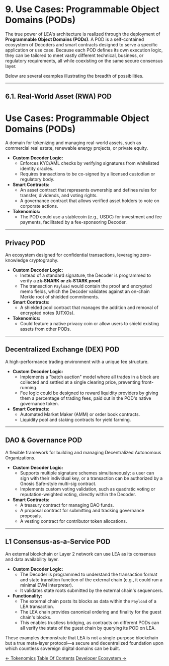 # 9. Use Cases: Programmable Object Domains (PODs)

The true power of LEA's architecture is realized through the deployment of **Programmable Object Domains (PODs)**. A POD is a self-contained ecosystem of Decoders and smart contracts designed to serve a specific application or use case. Because each POD defines its own execution logic, they can be tailored to meet vastly different technical, business, or regulatory requirements, all while coexisting on the same secure consensus layer.

Below are several examples illustrating the breadth of possibilities.

---

## 6.1. Real-World Asset (RWA) POD

# Use Cases: Programmable Object Domains (PODs)

A domain for tokenizing and managing real-world assets, such as commercial real estate, renewable energy projects, or private equity.

- **Custom Decoder Logic:**
    - Enforces KYC/AML checks by verifying signatures from whitelisted identity oracles.
    - Requires transactions to be co-signed by a licensed custodian or regulatory body.
- **Smart Contracts:**
    - An asset contract that represents ownership and defines rules for transfer, dividends, and voting rights.
    - A governance contract that allows verified asset holders to vote on corporate actions.
- **Tokenomics:**
    - The POD could use a stablecoin (e.g., USDC) for investment and fee payments, facilitated by a fee-sponsoring Decoder.

---

## Privacy POD

An ecosystem designed for confidential transactions, leveraging zero-knowledge cryptography.

- **Custom Decoder Logic:**
    - Instead of a standard signature, the Decoder is programmed to verify a **zk-SNARK or zk-STARK proof**.
    - The transaction `Payload` would contain the proof and encrypted memo fields, which the Decoder validates against an on-chain Merkle root of shielded commitments.
- **Smart Contracts:**
    - A shielded pool contract that manages the addition and removal of encrypted notes (UTXOs).
- **Tokenomics:**
    - Could feature a native privacy coin or allow users to shield existing assets from other PODs.

---

## Decentralized Exchange (DEX) POD

A high-performance trading environment with a unique fee structure.

- **Custom Decoder Logic:**
    - Implements a "batch auction" model where all trades in a block are collected and settled at a single clearing price, preventing front-running.
    - Fee logic could be designed to reward liquidity providers by giving them a percentage of trading fees, paid out in the POD's native governance token.
- **Smart Contracts:**
    - Automated Market Maker (AMM) or order book contracts.
    - Liquidity pool and staking contracts for yield farming.

---

## DAO & Governance POD

A flexible framework for building and managing Decentralized Autonomous Organizations.

- **Custom Decoder Logic:**
    - Supports multiple signature schemes simultaneously: a user can sign with their individual key, or a transaction can be authorized by a Gnosis Safe-style multi-sig contract.
    - Implements custom voting validation, such as quadratic voting or reputation-weighted voting, directly within the Decoder.
- **Smart Contracts:**
    - A treasury contract for managing DAO funds.
    - A proposal contract for submitting and tracking governance proposals.
    - A vesting contract for contributor token allocations.

---

## L1 Consensus-as-a-Service POD

An external blockchain or Layer 2 network can use LEA as its consensus and data availability layer.

- **Custom Decoder Logic:**
    - The Decoder is programmed to understand the transaction format and state transition function of the external chain (e.g., it could run a minimal EVM interpreter).
    - It validates state roots submitted by the external chain's sequencers.
- **Functionality:**
    - The external chain posts its blocks as data within the `Payload` of a LEA transaction.
    - The LEA chain provides canonical ordering and finality for the guest chain's blocks.
    - This enables trustless bridging, as contracts on different PODs can all verify the state of the guest chain by querying its POD on LEA.

These examples demonstrate that LEA is not a single-purpose blockchain but a true meta-layer protocol—a secure and decentralized foundation upon which countless sovereign digital domains can be built.

<div class="nav-buttons">
  <a class="prev" href="/tokenomics/">← Tokenomics</a>
  <a class="toc" href="/">Table Of Contents</a>
  <a class="next" href="/developer_ecosystem/">Developer Ecosystem →</a>
</div>